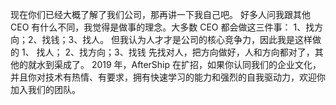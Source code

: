 现在你们已经大概了解了我们公司，那再讲一下我自己吧。
好多人问我跟其他 CEO 有什么不同，我觉得是做事的理念。大多数 CEO 都会做这三件事：
1、找方向；2、找钱；3、找人。
但我认为人才才是公司的核心竞争力，因此我是这样做的
1、 找人； 2、找方向；3、找钱
先找对人，把方向做好，人和方向都对了，其他的就水到渠成了。
2019 年，AfterShip 在扩招，如果你认同我们的企业文化，并且你对技术有热情、有要求，拥有快速学习的能力和强烈的自我驱动力，欢迎你加入我们的团队。